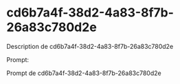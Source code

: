# cd6b7a4f-38d2-4a83-8f7b-26a83c780d2e

Description de cd6b7a4f-38d2-4a83-8f7b-26a83c780d2e

Prompt:

Prompt de cd6b7a4f-38d2-4a83-8f7b-26a83c780d2e